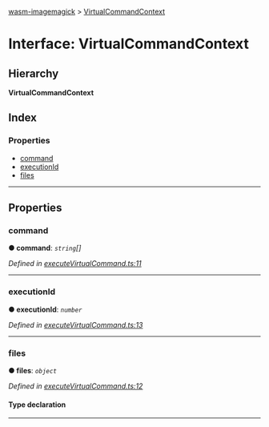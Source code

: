 [wasm-imagemagick](../README.md) > [VirtualCommandContext](../interfaces/virtualcommandcontext.md)

# Interface: VirtualCommandContext

## Hierarchy

**VirtualCommandContext**

## Index

### Properties

* [command](virtualcommandcontext.md#command)
* [executionId](virtualcommandcontext.md#executionid)
* [files](virtualcommandcontext.md#files)

---

## Properties

<a id="command"></a>

###  command

**● command**: *`string`[]*

*Defined in [executeVirtualCommand.ts:11](https://github.com/KnicKnic/WASM-ImageMagick/blob/b63753c/src/executeVirtualCommand.ts#L11)*

___
<a id="executionid"></a>

###  executionId

**● executionId**: *`number`*

*Defined in [executeVirtualCommand.ts:13](https://github.com/KnicKnic/WASM-ImageMagick/blob/b63753c/src/executeVirtualCommand.ts#L13)*

___
<a id="files"></a>

###  files

**● files**: *`object`*

*Defined in [executeVirtualCommand.ts:12](https://github.com/KnicKnic/WASM-ImageMagick/blob/b63753c/src/executeVirtualCommand.ts#L12)*

#### Type declaration

[name: `string`]: [MagickInputFile](magickinputfile.md)

___

